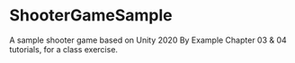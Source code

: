 # ShooterGameSample
A sample shooter game based on Unity 2020 By Example Chapter 03 &amp; 04 tutorials, for a class exercise. 
